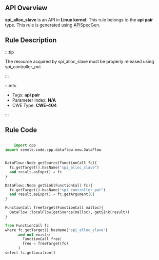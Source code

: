 ---
---


## API Overview
**spi_alloc_slave** is an API in **Linux kernel**. This rule belongs to the **api pair** type. This rule is generated using [APISpecGen](../../tools/APISpecGen).
## Rule Description

:::tip

The resource acquired by spi_alloc_slave must be properly released using spi_controller_put

:::

:::info

- Tags: **api pair**
- Parameter Index: **N/A**
- CWE Type: **CWE-404**

:::

## Rule Code
```python

    import cpp
import semmle.code.cpp.dataflow.new.DataFlow


DataFlow::Node getSource(FunctionCall fc){
  fc.getTarget().hasName("spi_alloc_slave")
  and result.asExpr() = fc
}

DataFlow::Node getSink(FunctionCall fc){
  fc.getTarget().hasName("spi_controller_put")
  and result.asExpr() = fc.getArgument(0)
}

FunctionCall freeTarget(FunctionCall malloc){
  DataFlow::localFlow(getSource(malloc), getSink(result))
}

from FunctionCall fc
where fc.getTarget().hasName("spi_alloc_slave")
      and not exists(
        FunctionCall free| 
        free = freeTarget(fc)
      )
select fc.getLocation()

    
```